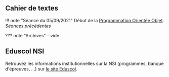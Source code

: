 
## Cahier de textes

!!! note "Séance du 05/09/2021"
    Début de la [Programmation Orientée Objet](/T2_Programmation/2.1_Programmation_Orientee_Objet/cours/).
*Séances précédentes*

??? note "Archives"
    - vide



## Eduscol NSI 

Retrouvez les informations institutionnelles sur la NSI (programmes, banque d'épreuves, ...) sur [le site Eduscol](https://eduscol.education.fr/2068/programmes-et-ressources-en-numerique-et-sciences-informatiques-voie-g).
 
